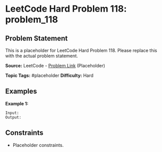 # LeetCode Hard Problem 118: problem_118

## Problem Statement

This is a placeholder for LeetCode Hard Problem 118.
Please replace this with the actual problem statement.

**Source:** LeetCode - [Problem Link](https://leetcode.com/problems/problem-118/) (Placeholder)

**Topic Tags:** #placeholder
**Difficulty:** Hard

## Examples

**Example 1:**

```
Input:
Output:
```

## Constraints

- Placeholder constraints.
